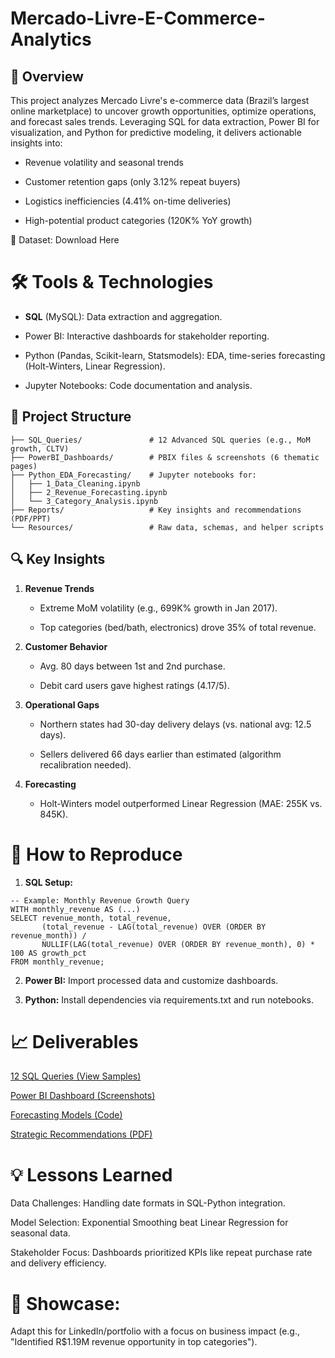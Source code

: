 # Mercado-Livre-E-Commerce-Analytics
##  **📌 Overview**

This project analyzes Mercado Livre's e-commerce data (Brazil’s largest online marketplace) to uncover growth opportunities, optimize operations, and forecast sales trends. Leveraging SQL for data extraction, Power BI for visualization, and Python for predictive modeling, it delivers actionable insights into:

- Revenue volatility and seasonal trends

- Customer retention gaps (only 3.12% repeat buyers)

- Logistics inefficiencies (4.41% on-time deliveries)

- High-potential product categories (120K% YoY growth)

🔗 Dataset: Download Here

# **🛠️ Tools & Technologies** 

- **SQL** (MySQL): Data extraction and aggregation.

- Power BI: Interactive dashboards for stakeholder reporting.

- Python (Pandas, Scikit-learn, Statsmodels): EDA, time-series forecasting (Holt-Winters, Linear Regression).

- Jupyter Notebooks: Code documentation and analysis.

## **📂 Project Structure**  
```
├── SQL_Queries/               # 12 Advanced SQL queries (e.g., MoM growth, CLTV)
├── PowerBI_Dashboards/        # PBIX files & screenshots (6 thematic pages)
├── Python_EDA_Forecasting/    # Jupyter notebooks for:
│   ├── 1_Data_Cleaning.ipynb  
│   ├── 2_Revenue_Forecasting.ipynb  
│   └── 3_Category_Analysis.ipynb  
├── Reports/                   # Key insights and recommendations (PDF/PPT)
└── Resources/                 # Raw data, schemas, and helper scripts

```
## 🔍 Key Insights

1. **Revenue Trends**

	- Extreme MoM volatility (e.g., 699K% growth in Jan 2017).

	- Top categories (bed/bath, electronics) drove 35% of total revenue.

2. **Customer Behavior**

	- Avg. 80 days between 1st and 2nd purchase.

	- Debit card users gave highest ratings (4.17/5).

3. **Operational Gaps**

	- Northern states had 30-day delivery delays (vs. national avg: 12.5 days).

	- Sellers delivered 66 days earlier than estimated (algorithm recalibration needed).

4. **Forecasting**

	- Holt-Winters model outperformed Linear Regression (MAE: 255K vs. 845K).

# 🚀 How to Reproduce
1. **SQL Setup:**

```
-- Example: Monthly Revenue Growth Query
WITH monthly_revenue AS (...)
SELECT revenue_month, total_revenue, 
       (total_revenue - LAG(total_revenue) OVER (ORDER BY revenue_month)) / 
       NULLIF(LAG(total_revenue) OVER (ORDER BY revenue_month), 0) * 100 AS growth_pct
FROM monthly_revenue;

```
2. **Power BI:**  Import processed data and customize dashboards.

3. **Python:**  Install dependencies via requirements.txt and run notebooks.


# 📈 Deliverables

[12 SQL Queries (View Samples)](./sql_query)

[Power BI Dashboard (Screenshots)](./Power_BI)

[Forecasting Models (Code)](./Python_analysis)

[Strategic Recommendations (PDF)](./actionable.pdf)

# 💡 Lessons Learned

Data Challenges: Handling date formats in SQL-Python integration.

Model Selection: Exponential Smoothing beat Linear Regression for seasonal data.

Stakeholder Focus: Dashboards prioritized KPIs like repeat purchase rate and delivery efficiency.

# 🌟 Showcase:

Adapt this for LinkedIn/portfolio with a focus on business impact (e.g., "Identified R$1.19M revenue opportunity in top categories").
	
